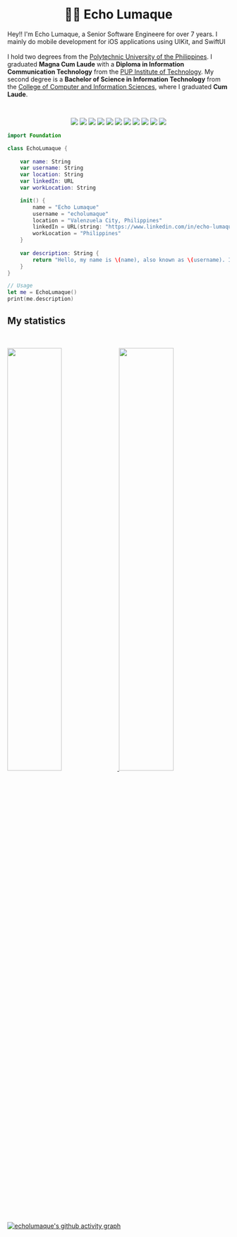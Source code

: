 <h1 align="center">
  <b>👋🏻 Echo Lumaque</b>
</h1>

Hey!! I'm Echo Lumaque, a Senior Software Engineere for over 7 years. I mainly do mobile development for iOS applications using UIKit, and SwiftUI<br><br>I hold two degrees from the <a href="https://en.wikipedia.org/wiki/Polytechnic_University_of_the_Philippines">Polytechnic University of the Philippines</a>. I graduated **Magna Cum Laude** with a **Diploma in Information Communication Technology** from the <a href="https://www.pup.edu.ph/itech/">PUP Institute of Technology</a>. My second degree is a **Bachelor of Science in Information Technology** from the <a href="https://www.pup.edu.ph/ccis/">College of Computer and Information Sciences</a>, where I graduated **Cum Laude**.


<br>

<p>
<div align="center">
  <img src="https://img.shields.io/badge/c%23-%23239120.svg?style=for-the-badge&logo=csharp&logoColor=white">
  <img src="https://img.shields.io/badge/swift-F54A2A?style=for-the-badge&logo=swift&logoColor=white">
  <img src="https://img.shields.io/badge/dart-%230175C2.svg?style=for-the-badge&logo=dart&logoColor=white">
  <img src="https://img.shields.io/badge/.NET-5C2D91?style=for-the-badge&logo=.net&logoColor=white">
  <img src="https://img.shields.io/badge/Xamarin-3199DC?style=for-the-badge&logo=xamarin&logoColor=white">
  <img src="https://img.shields.io/badge/Flutter-%2302569B.svg?style=for-the-badge&logo=Flutter&logoColor=white">
  <img src="https://img.shields.io/badge/Microsoft%20SQL%20Server-CC2927?style=for-the-badge&logo=microsoft%20sql%20server&logoColor=white">
  <img src="https://img.shields.io/badge/sqlite-%2307405e.svg?style=for-the-badge&logo=sqlite&logoColor=white">
  <img src="https://img.shields.io/badge/firebase-a08021?style=for-the-badge&logo=firebase&logoColor=ffcd34">
  <img src="https://img.shields.io/badge/MongoDB-%234ea94b.svg?style=for-the-badge&logo=mongodb&logoColor=white">
  <img src="https://img.shields.io/badge/Realm-39477F?style=for-the-badge&logo=realm&logoColor=white">
</div>
</p>

```swift
import Foundation

class EchoLumaque {
    
    var name: String
    var username: String
    var location: String
    var linkedIn: URL
    var workLocation: String

    init() {
        name = "Echo Lumaque"
        username = "echolumaque"
        location = "Valenzuela City, Philippines"
        linkedIn = URL(string: "https://www.linkedin.com/in/echo-lumaque")
        workLocation = "Philippines"
    }
    
    var description: String {
        return "Hello, my name is \(name), also known as \(username). I'm currently based in \(location) and working in \(workLocation). Connect with me on LinkedIn: \(linkedIn.absoluteString)."
    }
}

// Usage
let me = EchoLumaque()
print(me.description)
```

## My statistics

<br/>
<p align="left">
  <a href="https://abhigyantrips.dev/">
  <img width="49.5%" src="https://github-readme-stats.vercel.app/api?username=echolumaque&show_icons=true&theme=gruvbox&hide_border=true" />
    <img width="49.5%" src="https://github-readme-streak-stats.herokuapp.com/?user=echolumaque&theme=gruvbox&hide_border=true" />
  </a>
</p>
<br>

[![echolumaque's github activity graph](https://github-readme-activity-graph.vercel.app/graph?username=echolumaque&theme=dracula)](https://github.com/echolumaque/github-readme-activity-graph)
